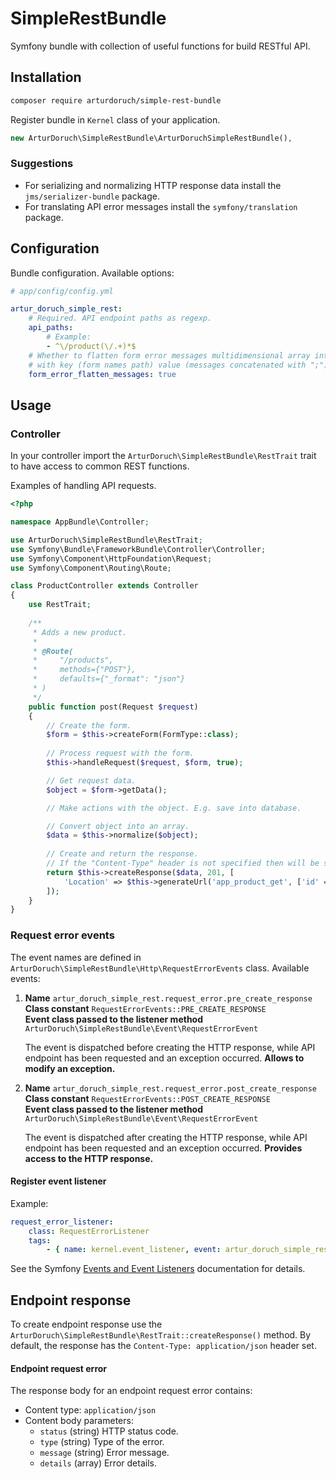 # SimpleRestBundle

Symfony bundle with collection of useful functions for build RESTful API.

## Installation

```sh
composer require arturdoruch/simple-rest-bundle
```

Register bundle in `Kernel` class of your application.
 
```php
new ArturDoruch\SimpleRestBundle\ArturDoruchSimpleRestBundle(),
```

### Suggestions

 - For serializing and normalizing HTTP response data install the `jms/serializer-bundle` package.
 - For translating API error messages install the `symfony/translation` package.

## Configuration

Bundle configuration. Available options:
 
```yaml
# app/config/config.yml

artur_doruch_simple_rest:
    # Required. API endpoint paths as regexp. 
    api_paths:
        # Example:
        - ^\/product(\/.+)*$
    # Whether to flatten form error messages multidimensional array into simple array
    # with key (form names path) value (messages concatenated with ";") pairs.        
    form_error_flatten_messages: true   
```

## Usage

### Controller

In your controller import the `ArturDoruch\SimpleRestBundle\RestTrait` trait
 to have access to common REST functions.
  
Examples of handling API requests.
 
```php
<?php

namespace AppBundle\Controller;

use ArturDoruch\SimpleRestBundle\RestTrait;
use Symfony\Bundle\FrameworkBundle\Controller\Controller;
use Symfony\Component\HttpFoundation\Request;
use Symfony\Component\Routing\Route;

class ProductController extends Controller
{
    use RestTrait; 
    
    /**
     * Adds a new product.
     *
     * @Route(
     *     "/products",
     *     methods={"POST"},
     *     defaults={"_format": "json"}
     * )
     */
    public function post(Request $request)
    {
        // Create the form.
        $form = $this->createForm(FormType::class);
        
        // Process request with the form.
        $this->handleRequest($request, $form, true);

        // Get request data.
        $object = $form->getData();       

        // Make actions with the object. E.g. save into database.

        // Convert object into an array.
        $data = $this->normalize($object);        
               
        // Create and return the response.
        // If the "Content-Type" header is not specified then will be set to "application/json".     
        return $this->createResponse($data, 201, [
            'Location' => $this->generateUrl('app_product_get', ['id' => $object->getId()])
        ]);
    } 
}    
```

### Request error events

The event names are defined in `ArturDoruch\SimpleRestBundle\Http\RequestErrorEvents` class.
Available events:

1. **Name** `artur_doruch_simple_rest.request_error.pre_create_response`
   <br> 
   **Class constant** `RequestErrorEvents::PRE_CREATE_RESPONSE`
   <br>
   **Event class passed to the listener method** `ArturDoruch\SimpleRestBundle\Event\RequestErrorEvent`

   The event is dispatched before creating the HTTP response, while API endpoint has been requested and an exception occurred.
   **Allows to modify an exception.**
   
1. **Name** `artur_doruch_simple_rest.request_error.post_create_response`
   <br> 
   **Class constant** `RequestErrorEvents::POST_CREATE_RESPONSE`
   <br>
   **Event class passed to the listener method** `ArturDoruch\SimpleRestBundle\Event\RequestErrorEvent`

   The event is dispatched after creating the HTTP response, while API endpoint has been requested and an exception occurred.
   **Provides access to the HTTP response.**

#### Register event listener

Example:

```yaml
request_error_listener:
    class: RequestErrorListener
    tags:
        - { name: kernel.event_listener, event: artur_doruch_simple_rest.request_error.pre_create_response, method: onError }
```

See the Symfony [Events and Event Listeners](https://symfony.com/doc/3.4/event_dispatcher.html) documentation for details. 

## Endpoint response

To create endpoint response use the `ArturDoruch\SimpleRestBundle\RestTrait::createResponse()` method.
By default, the response has the `Content-Type: application/json` header set. 

#### Endpoint request error

The response body for an endpoint request error contains:

  - Content type: `application/json`
  - Content body parameters:
     - `status` (string) HTTP status code.
     - `type` (string) Type of the error.
     - `message` (string) Error message.
     - `details` (array) Error details.